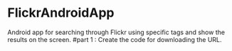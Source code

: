 # FlickrAndroidApp 
Android app for searching through Flickr using specific tags and show the results on the screen.
#part 1 : Create the code for downloading the URL.
